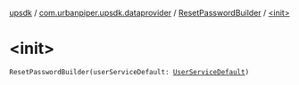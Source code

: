 [upsdk](../../index.md) / [com.urbanpiper.upsdk.dataprovider](../index.md) / [ResetPasswordBuilder](index.md) / [&lt;init&gt;](./-init-.md)

# &lt;init&gt;

`ResetPasswordBuilder(userServiceDefault: `[`UserServiceDefault`](../-user-service-default/index.md)`)`